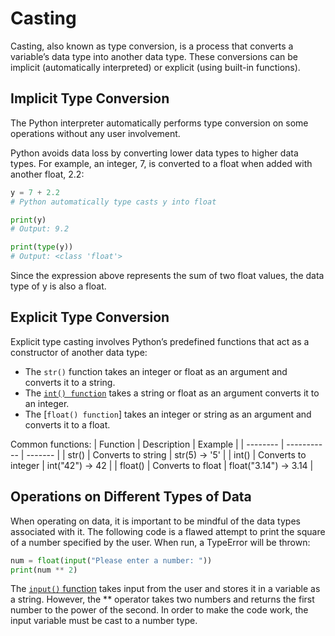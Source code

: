 # Casting
Casting, also known as type conversion, is a process that converts a variable’s data type into another data type. These conversions can be implicit (automatically interpreted) or explicit (using built-in functions).

## Implicit Type Conversion
The Python interpreter automatically performs type conversion on some operations without any user involvement.

Python avoids data loss by converting lower data types to higher data types. For example, an integer, 7, is converted to a float when added with another float, 2.2:

```py
y = 7 + 2.2
# Python automatically type casts y into float

print(y)
# Output: 9.2

print(type(y))
# Output: <class 'float'>
```

Since the expression above represents the sum of two float values, the data type of y is also a float.

## Explicit Type Conversion
Explicit type casting involves Python’s predefined functions that act as a constructor of another data type:

- The `str()` function takes an integer or float as an argument and converts it to a string.
- The [`int() function`](./built-in_functions/int.md) takes a string or float as an argument converts it to an integer.
- The [`float() function`] takes an integer or string as an argument and converts it to a float.

Common functions:
| Function | Description | Example |
| -------- | ----------- | ------- |
| str() | Converts to string | str(5) → '5' |
| int() | Converts to integer | int("42") → 42 |
| float() | Converts to float | float("3.14") → 3.14 |

## Operations on Different Types of Data
When operating on data, it is important to be mindful of the data types associated with it. The following code is a flawed attempt to print the square of a number specified by the user. When run, a TypeError will be thrown:
```py
num = float(input("Please enter a number: "))
print(num ** 2)
```
The [`input()` function](./built-in_functions/input.md) takes input from the user and stores it in a variable as a string. However, the ** operator takes two numbers and returns the first number to the power of the second. In order to make the code work, the input variable must be cast to a number type.